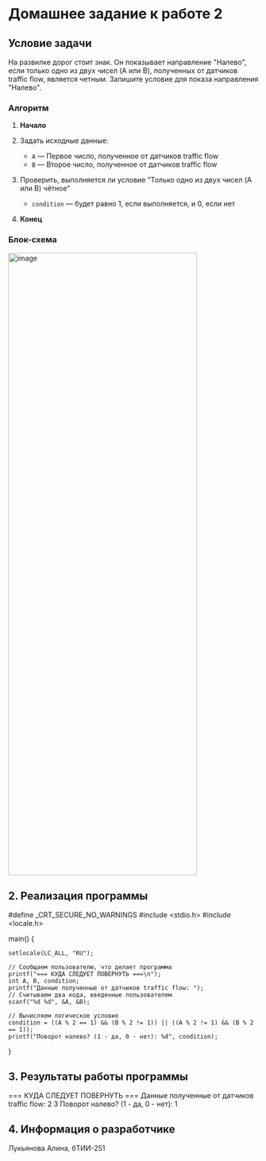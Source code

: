 # Домашнее задание к работе 2

## Условие задачи
На развилке дорог стоит знак. Он показывает направление "Налево", если только одно из двух чисел (A или B), полученных от датчиков traffic flow, является четным. Запишите условие для показа направления "Налево".

### Алгоритм
1. **Начало**
   
2. Задать исходные данные:
   - `A` — Первое число, полученное от датчиков traffic flow
   - `B` — Второе число, полученное от датчиков traffic flow
     
3. Проверить, выполняется ли условие "Только одно из двух чисел (A или B) чётное"
   - `condition` — будет равно 1, если выполняется, и 0, если нет
   
5. **Конец**

### Блок-схема

 [<img width="380" height="1254" alt="image" src="https://github.com/user-attachments/assets/7b98448c-4de5-457c-8803-6b326f07b3a9" />](lab_2_schema.png)


## 2. Реализация программы

<!-- Вставьте код программы-->
  #define _CRT_SECURE_NO_WARNINGS
  #include <stdio.h>
  #include <locale.h>
  
  main() {
  
  	setlocale(LC_ALL, "RU");
  
  	// Сообщаем пользователю, что делает программа
  	printf("=== КУДА СЛЕДУЕТ ПОВЕРНУТЬ ===\n");
  	int A, B, condition;
  	printf("Данные полученные от датчиков traffic flow: ");
  	// Считываем два кода, введенные пользователем
  	scanf("%d %d", &A, &B);
  
  	// Вычисляем логическое условие	
  	condition = ((A % 2 == 1) && (B % 2 != 1)) || ((A % 2 != 1) && (B % 2 == 1));
  	printf("Поворот налево? (1 - да, 0 - нет): %d", condition);
  
  }
  
## 3. Результаты работы программы

  === КУДА СЛЕДУЕТ ПОВЕРНУТЬ ===
  Данные полученные от датчиков traffic flow: 2 3
  Поворот налево? (1 - да, 0 - нет): 1

## 4. Информация о разработчике


Лукьянова Алина, бТИИ-251






